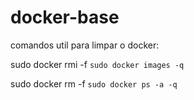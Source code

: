 # docker-base



comandos util para limpar o docker:

sudo docker rmi -f `sudo docker images -q`

sudo docker rm -f `sudo docker ps -a -q`

